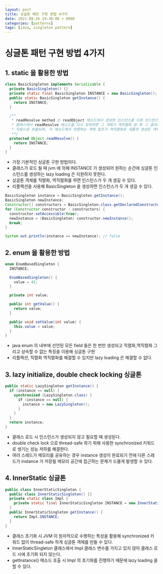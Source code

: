 ```yaml
---
layout: post
title: 싱글톤 패턴 구현 방법 4가지
date: 2021-08-26 19:30:00 + 0900
categories: [patterns]
tags: [java, singleton pattern]
---
```


# 싱글톤 패턴 구현 방법 4가지

## 1. static 을 활용한 방법

```java
class BasicSingleton implements Serializable {
  private BasicSingleton() {}
  private static final BasicSingleton INSTANCE = new BasicSingleton();
  public static BasicSingleton getInstance() {
    return INSTANCE;
  }

  /**
   * readResolve method 는 readObject 메소드에서 생성한 인스턴스를 다른 인스턴스로 바꿔준다. 만일 역직렬화 되는 객체의
   * 클래스에서 readResolve 메소드를 다시 정의하면 그 객체가 역직렬화 된 후 그 결과로 새롭게 생성된 객체에 대해 이 메소드가
   * 자동으로 호출되며, 이 메소드에서 반환하는 객체 참조가 역직렬화로 새롭게 생성된 객체 대신 반환된다.
   **/
  protected Object readResolve() {
    return INSTANCE;
  }
}
```

- 가장 기본적인 싱글톤 구현 방법이다.   
- 클래스가 로드 될 때 jvm 에 의해 INSTANCE 가 생성되어 원하는 순간에 싱글톤 인스턴스를 생성하는 lazy loading 은 지원하지 못한다.   
- 싱글톤 객체를 직렬화, 역직렬화를 하면 인스턴스가 두 개 생길 수 있다.
- 리플렉션을 사용해 BasicSingleton 을 생성하면 인스턴스가 두 개 생길 수 있다.

```java
BasicSingleton instance = BasicSingleton.getInstance();
BasicSingleton newInstance;
Constructor[] constructors = BasicSingleton.class.getDeclaredConstructors();
for (Constructor constructor : constructors) {
  constructor.setAccessible(true);
  newInstance = (BasicSingleton) constructor.newInstance();
  break;
}

System.out.println(instance == newInstance); // false
```


## 2. enum 을 활용한 방법

```java
enum EnumBasedSingleton {
  INSTANCE;

  EnumBasedSingleton() {
    value = 42;
  }

  private int value;

  public int getValue() {
    return value;
  }

  public void setValue(int value) {
    this.value = value;
  }
}
```

- java enum 의 내부에 선언된 모든 field 들은 한 번만 생성되고 직렬화,역직렬화 그리고 상속할 수 없는 특징을 이용해 싱글톤 구현
- 리플렉션, 직렬화 역직렬화를 해결할 수 있지만 lazy loading 은 해결할 수 없다.

## 3. lazy initialize, double check locking 싱글톤

```java
public static LazySingleton getInstance() {
  if (instance == null) {
    synchronized (LazySingleton.class) {
      if (instance == null) {
        instance = new LazySingleton();
      }
    }
  }
  return instance;
}
```

- 클래스 로드 시 인스턴스가 생성되지 않고 필요할 때 생성된다.
- double check lock 으로 thread-safe 하기 위해 사용한 synchronized 키워드로 생기는 성능 저하를 해결한다.
- 여러 스레드가 메모리를 공유하는 경우 instance 생성이 완료되기 전에 다른 스레드가 instance 가 저장될 메모리 공간에 접근하는 문제가 드물게 발생할 수 있다.

## 4. InnerStatic 싱글톤

```java
public class InnerStaticSingleton {
  public class InnerStaticSingleton() {}
  private static class Impl {
    private static final InnerStaticSingleton INSTANCE = new InnerStaticSingleton();
  }
  public InnerStaticSingleton getInstance() {
    return Impl.INSTANCE;
  }
}
```

- 클래스 초기화 시 JVM 이 원자적으로 수행하는 특성을 활용해  synchronized 키워드 없이 thread-safe 하게 싱글톤 객체를 만들 수 있다.
- InnerStaticSingleton 클래스에서 Impl 클래스 변수를 가지고 있지 않아 클래스 로드 시에 초기화 되지 않는다.
- getInstance() 메소드 호출 시 Impl 의 초기화를 진행하기 때문에 lazy loading 을 할 수 있다.